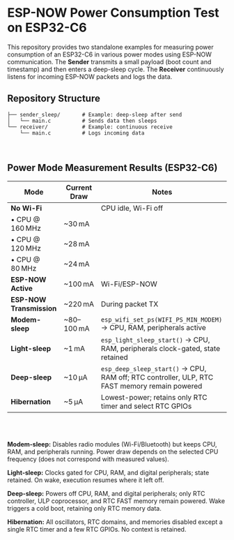 # ESP-NOW Power Consumption Test on ESP32-C6

This repository provides two standalone examples for measuring power consumption of an ESP32-C6 in various power modes using ESP-NOW communication. The **Sender** transmits a small payload (boot count and timestamp) and then enters a deep-sleep cycle. The **Receiver** continuously listens for incoming ESP-NOW packets and logs the data.

## Repository Structure

```text
├── sender_sleep/       # Example: deep-sleep after send
│   └── main.c          # Sends data then sleeps
└── receiver/           # Example: continuous receive
    └── main.c          # Logs incoming data
```
<br>

## Power Mode Measurement Results (ESP32-C6)


| Mode                     | Current Draw | Notes                                                                                        |
| ------------------------ | ------------ | -------------------------------------------------------------------------------------------- |
| **No Wi-Fi**             |              | CPU idle, Wi-Fi off                                                                          |
| • CPU @ 160 MHz          | \~30 mA      |                                                                                              |
| • CPU @ 120 MHz          | \~28 mA      |                                                                                              |
| • CPU @  80 MHz          | \~24 mA      |                                                                                              |
| **ESP-NOW Active**       | \~100 mA     | Wi-Fi/ESP-NOW                                                                                |
| **ESP-NOW Transmission** | \~220 mA     | During packet TX                                                                             |
| **Modem-sleep**          | \~80–100 mA  | `esp_wifi_set_ps(WIFI_PS_MIN_MODEM)` → CPU, RAM, peripherals active                          |
| **Light-sleep**          | \~1 mA       | `esp_light_sleep_start()` → CPU, RAM, peripherals clock-gated, state retained                |
| **Deep-sleep**           | \~10 µA      | `esp_deep_sleep_start()` → CPU, RAM off; RTC controller, ULP, RTC FAST memory remain powered |
| **Hibernation**          | \~5 µA       | Lowest-power; retains only RTC timer and select RTC GPIOs                                    |

<br>
<br>

 **Modem-sleep:** Disables radio modules (Wi-Fi/Bluetooth) but keeps CPU, RAM, and peripherals running. Power draw depends on the selected CPU frequency (does not correspond with measured values).

 **Light-sleep:** Clocks gated for CPU, RAM, and digital peripherals; state retained. On wake, execution resumes where it left off.

 **Deep-sleep:** Powers off CPU, RAM, and digital peripherals; only RTC controller, ULP coprocessor, and RTC FAST memory remain powered. Wake triggers a cold boot, retaining only RTC memory data.

 **Hibernation:** All oscillators, RTC domains, and memories disabled except a single RTC timer and a few RTC GPIOs. No context is retained.




